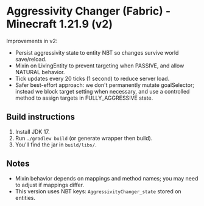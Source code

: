 # Aggressivity Changer (Fabric) - Minecraft 1.21.9 (v2)

Improvements in v2:
- Persist aggressivity state to entity NBT so changes survive world save/reload.
- Mixin on LivingEntity to prevent targeting when PASSIVE, and allow NATURAL behavior.
- Tick updates every 20 ticks (1 second) to reduce server load.
- Safer best-effort approach: we don't permanently mutate goalSelector; instead we block target setting when necessary,
  and use a controlled method to assign targets in FULLY_AGGRESSIVE state.

## Build instructions
1. Install JDK 17.
2. Run `./gradlew build` (or generate wrapper then build).
3. You'll find the jar in `build/libs/`.

## Notes
- Mixin behavior depends on mappings and method names; you may need to adjust if mappings differ.
- This version uses NBT keys: `AggressivityChanger_state` stored on entities.
